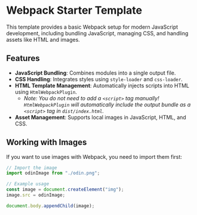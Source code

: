 # Webpack Starter Template

This template provides a basic Webpack setup for modern JavaScript development, including bundling JavaScript, managing CSS, and handling assets like HTML and images.

## Features
- **JavaScript Bundling**: Combines modules into a single output file.
- **CSS Handling**: Integrates styles using `style-loader` and `css-loader`.
- **HTML Template Management**: Automatically injects scripts into HTML using `HtmlWebpackPlugin`.
  - *Note: You do not need to add a `<script>` tag manually! `HtmlWebpackPlugin` will automatically include the output bundle as a `<script>` tag in `dist/index.html`.*
- **Asset Management**: Supports local images in JavaScript, HTML, and CSS.

## Working with Images
If you want to use images with Webpack, you need to import them first:

```javascript
// Import the image
import odinImage from "./odin.png";

// Example usage
const image = document.createElement("img");
image.src = odinImage;

document.body.appendChild(image);
